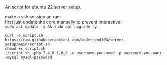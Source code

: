 An script for ubuntu 22 server setup.

make a ssh session an run:  
first just update the core manually to prevent interactive:  
`sudo apt update -y && sudo apt upgrade -y`
```
curl -o script.sh https://raw.githubusercontent.com/codetrend104/server-setup/main/script.sh
chmod +x script.sh
./script.sh -php 7.4,8.1,8.2 -u username-you-need -p password-you-want -mysql mysql-password
```